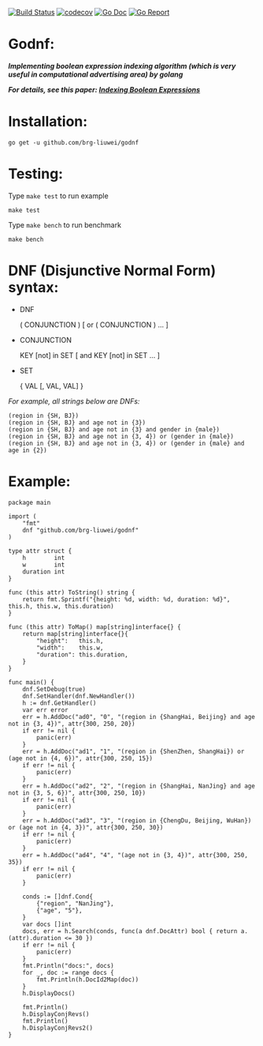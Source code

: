 [![Build Status](https://travis-ci.org/brg-liuwei/godnf.svg?branch=master)](https://travis-ci.org/brg-liuwei/godnf) [![codecov](https://codecov.io/gh/brg-liuwei/godnf/branch/master/graph/badge.svg)](https://codecov.io/gh/brg-liuwei/godnf) [![Go Doc](https://godoc.org/github.com/brg-liuwei/godnf?status.svg)](https://godoc.org/github.com/brg-liuwei/godnf) [![Go Report](https://goreportcard.com/badge/github.com/brg-liuwei/godnf)](https://goreportcard.com/report/github.com/brg-liuwei/godnf)

# Godnf: 

___Implementing boolean expression indexing algorithm (which is very useful in computational advertising area) by golang___

___For details, see this paper: [Indexing Boolean Expressions](http://theory.stanford.edu/~sergei/papers/vldb09-indexing.pdf)___

# Installation:

    go get -u github.com/brg-liuwei/godnf

# Testing:

Type `make test` to run example

    make test

Type `make bench` to run benchmark

    make bench

# DNF (Disjunctive Normal Form) syntax:

* DNF
    
    ( CONJUNCTION ) [ or ( CONJUNCTION ) ... ]

* CONJUNCTION
    
    KEY [not] in SET [ and KEY [not] in SET ... ]

* SET
    
    { VAL [, VAL, VAL] }
    
_For example, all strings below are DNFs:_

    (region in {SH, BJ})
    (region in {SH, BJ} and age not in {3})
    (region in {SH, BJ} and age not in {3} and gender in {male})
    (region in {SH, BJ} and age not in {3, 4}) or (gender in {male})
    (region in {SH, BJ} and age not in {3, 4}) or (gender in {male} and age in {2})

# Example:

    package main
    
    import (
    	"fmt"
    	dnf "github.com/brg-liuwei/godnf"
    )
    
    type attr struct {
    	h        int
    	w        int
    	duration int
    }
    
    func (this attr) ToString() string {
    	return fmt.Sprintf("{height: %d, width: %d, duration: %d}", this.h, this.w, this.duration)
    }
    
    func (this attr) ToMap() map[string]interface{} {
    	return map[string]interface{}{
    		"height":   this.h,
    		"width":    this.w,
    		"duration": this.duration,
    	}
    }
    
    func main() {
    	dnf.SetDebug(true)
    	dnf.SetHandler(dnf.NewHandler())
    	h := dnf.GetHandler()
    	var err error
    	err = h.AddDoc("ad0", "0", "(region in {ShangHai, Beijing} and age not in {3, 4})", attr{300, 250, 20})
    	if err != nil {
    		panic(err)
    	}
    	err = h.AddDoc("ad1", "1", "(region in {ShenZhen, ShangHai}) or (age not in {4, 6})", attr{300, 250, 15})
    	if err != nil {
    		panic(err)
    	}
    	err = h.AddDoc("ad2", "2", "(region in {ShangHai, NanJing} and age not in {3, 5, 6})", attr{300, 250, 10})
    	if err != nil {
    		panic(err)
    	}
    	err = h.AddDoc("ad3", "3", "(region in {ChengDu, Beijing, WuHan}) or (age not in {4, 3})", attr{300, 250, 30})
    	if err != nil {
    		panic(err)
    	}
    	err = h.AddDoc("ad4", "4", "(age not in {3, 4})", attr{300, 250, 35})
    	if err != nil {
    		panic(err)
    	}
    
    	conds := []dnf.Cond{
    		{"region", "NanJing"},
    		{"age", "5"},
    	}
    	var docs []int
    	docs, err = h.Search(conds, func(a dnf.DocAttr) bool { return a.(attr).duration <= 30 })
    	if err != nil {
    		panic(err)
    	}
    	fmt.Println("docs:", docs)
    	for _, doc := range docs {
    		fmt.Println(h.DocId2Map(doc))
    	}
    	h.DisplayDocs()
    
    	fmt.Println()
    	h.DisplayConjRevs()
    	fmt.Println()
    	h.DisplayConjRevs2()
    }

